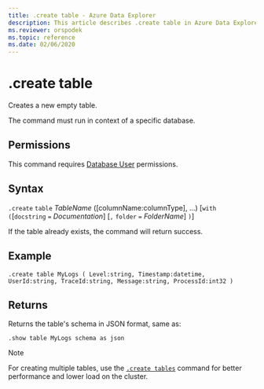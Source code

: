 ```yaml
---
title: .create table - Azure Data Explorer
description: This article describes .create table in Azure Data Explorer.
ms.reviewer: orspodek
ms.topic: reference
ms.date: 02/06/2020
---
```

# .create table

Creates a new empty table.

The command must run in context of a specific database.

## Permissions

This command requires [Database User](access-control/role-based-access-control.md) permissions.

## Syntax

`.create` `table` *TableName* ([columnName:columnType], ...)  [`with` `(`[`docstring` `=` *Documentation*] [`,` `folder` `=` *FolderName*] `)`]

If the table already exists, the command will return success.

## Example

```kusto
.create table MyLogs ( Level:string, Timestamp:datetime, UserId:string, TraceId:string, Message:string, ProcessId:int32 ) 
```

## Returns

Returns the table's schema in JSON format, same as:

```kusto
.show table MyLogs schema as json
```

> [!NOTE]
> For creating multiple tables, use the [`.create tables`](create-tables-command.md) command for better performance and lower load on the cluster.
